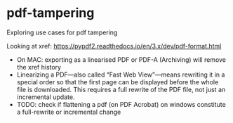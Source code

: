# pdf-tampering

Exploring use cases for pdf tampering

Looking at xref: https://pypdf2.readthedocs.io/en/3.x/dev/pdf-format.html
- On MAC: exporting as a linearised PDF or PDF-A (Archiving) will remove the xref history
- Linearizing a PDF—also called “Fast Web View”—means rewriting it in a special order so that the first page can be displayed before the whole file is downloaded. This requires a full rewrite of the PDF file, not just an incremental update.
- TODO: check if flattening a pdf (on PDF Acrobat) on windows constitute a full-rewrite or incremental change